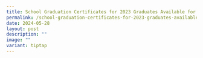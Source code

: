 ```yaml
---
title: School Graduation Certificates for 2023 Graduates Available for Pick up
permalink: /school-graduation-certificates-for-2023-graduates-available-for-pick-up/
date: 2024-05-28
layout: post
description: ""
image: ""
variant: tiptap
---
```

